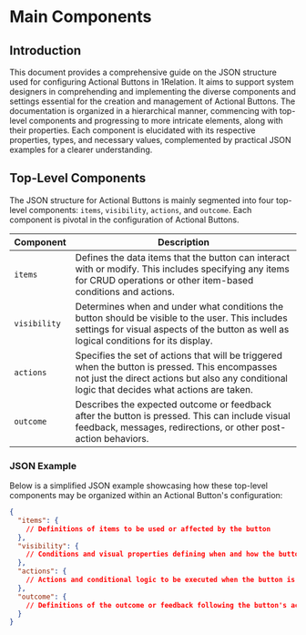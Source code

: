 # Main Components

## Introduction
This document provides a comprehensive guide on the JSON structure used for configuring Actional Buttons in 1Relation. It aims to support system designers in comprehending and implementing the diverse components and settings essential for the creation and management of Actional Buttons. The documentation is organized in a hierarchical manner, commencing with top-level components and progressing to more intricate elements, along with their properties. Each component is elucidated with its respective properties, types, and necessary values, complemented by practical JSON examples for a clearer understanding.

## Top-Level Components

The JSON structure for Actional Buttons is mainly segmented into four top-level components: `items`, `visibility`, `actions`, and `outcome`. Each component is pivotal in the configuration of Actional Buttons.

| Component    | Description |
|--------------|-------------|
| `items`      | Defines the data items that the button can interact with or modify. This includes specifying any items for CRUD operations or other item-based conditions and actions. |
| `visibility` | Determines when and under what conditions the button should be visible to the user. This includes settings for visual aspects of the button as well as logical conditions for its display. |
| `actions`    | Specifies the set of actions that will be triggered when the button is pressed. This encompasses not just the direct actions but also any conditional logic that decides what actions are taken. |
| `outcome`    | Describes the expected outcome or feedback after the button is pressed. This can include visual feedback, messages, redirections, or other post-action behaviors. |

### JSON Example

Below is a simplified JSON example showcasing how these top-level components may be organized within an Actional Button's configuration:

```json
{
  "items": {
    // Definitions of items to be used or affected by the button
  },
  "visibility": {
    // Conditions and visual properties defining when and how the button is displayed
  },
  "actions": {
    // Actions and conditional logic to be executed when the button is pressed
  },
  "outcome": {
    // Definitions of the outcome or feedback following the button's activation
  }
}
